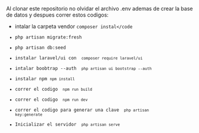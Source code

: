 Al clonar este repositorio no olvidar el archivo .env
ademas de crear la base de datos y despues correr estos codigos:

- intalar la carpeta vendor <code>composer instal</code
- php artisan migrate:fresh
- php artisan db:seed
- instalar laravel/ui con <code> composer require laravel/ui </code>
- intalar boobtrap --auth <code> php artisan ui bootstrap --auth  </code>
- instalar npm <code>npm install</code>
- correr el codigo <code> npm run build </code>
- correr el codigo <code> npm run dev </code>
- correr el codigo  para generar una clave <code> php artisan key:generate </code>
- Inicializar el servidor <code> php artisan serve </code>
